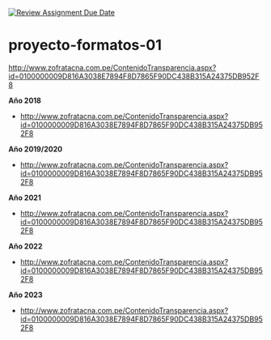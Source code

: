 [![Review Assignment Due Date](https://classroom.github.com/assets/deadline-readme-button-24ddc0f5d75046c5622901739e7c5dd533143b0c8e959d652212380cedb1ea36.svg)](https://classroom.github.com/a/uwypABzL)
# proyecto-formatos-01

http://www.zofratacna.com.pe/ContenidoTransparencia.aspx?id=0100000009D816A3038E7894F8D7865F90DC438B315A24375DB952F8

**Año 2018**
- http://www.zofratacna.com.pe/ContenidoTransparencia.aspx?id=0100000009D816A3038E7894F8D7865F90DC438B315A24375DB952F8

**Año 2019/2020**
- http://www.zofratacna.com.pe/ContenidoTransparencia.aspx?id=0100000009D816A3038E7894F8D7865F90DC438B315A24375DB952F8

**Año 2021**
- http://www.zofratacna.com.pe/ContenidoTransparencia.aspx?id=0100000009D816A3038E7894F8D7865F90DC438B315A24375DB952F8

**Año 2022**
- http://www.zofratacna.com.pe/ContenidoTransparencia.aspx?id=0100000009D816A3038E7894F8D7865F90DC438B315A24375DB952F8

**Año 2023**
- http://www.zofratacna.com.pe/ContenidoTransparencia.aspx?id=0100000009D816A3038E7894F8D7865F90DC438B315A24375DB952F8